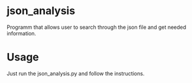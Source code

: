 # json_analysis
Programm that allows user to search through the json file
and get needed information.

# Usage
Just run the json_analysis.py and follow the instructions.